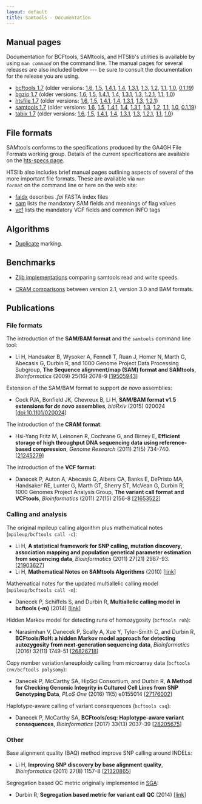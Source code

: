 ```yaml
---
layout: default
title: Samtools - Documentation
---
```

## Manual pages

Documentation for BCFtools, SAMtools, and HTSlib's utilities is available
by using <code>man <em>command</em></code> on the command line.
The manual pages for several releases are also included below --- be sure
to consult the documentation for the release you are using.

* [bcftools 1.7](bcftools.html) (older versions:
      [1.6](bcftools-1.6.html),
      [1.5](bcftools-1.5.html),
      [1.4.1](bcftools-1.4.1.html),
      [1.4](bcftools-1.4.html),
      [1.3.1](bcftools-1.3.1.html),
      [1.3](bcftools-1.3.html),
      [1.2](bcftools-1.2.html),
      [1.1](bcftools-1.1.html),
      [1.0](bcftools-1.0.html),
      [0.1.19](samtools-0.1.19.html "included in samtools-0.1.19"))
* [bgzip 1.7](tabix.html) (older versions:
      [1.6](tabix-1.6.html),
      [1.5](tabix-1.5.html),
      [1.4.1](tabix-1.4.1.html),
      [1.4](tabix-1.4.html),
      [1.3.1](tabix-1.3.1.html),
      [1.3](tabix-1.3.html),
      [1.2.1](tabix-1.2.1.html),
      [1.1](tabix-1.1.html),
      [1.0](tabix-1.0.html))
* [htsfile 1.7](htsfile.html) (older versions:
      [1.6](htsfile-1.6.html),
      [1.5](htsfile-1.5.html),
      [1.4.1](htsfile-1.4.1.html),
      [1.4](htsfile-1.4.html),
      [1.3.1](htsfile-1.3.1.html),
      [1.3](htsfile-1.3.html),
      [1.2.1](htsfile-1.2.1.html))
* [samtools 1.7](samtools.html) (older versions:
      [1.6](samtools-1.6.html),
      [1.5](samtools-1.5.html),
      [1.4.1](samtools-1.4.1.html),
      [1.4](samtools-1.4.html),
      [1.3.1](samtools-1.3.1.html),
      [1.3](samtools-1.3.html),
      [1.2](samtools-1.2.html),
      [1.1](samtools-1.1.html),
      [1.0](samtools-1.0.html),
      [0.1.19](samtools-0.1.19.html))
* [tabix 1.7](tabix.html) (older versions:
      [1.6](tabix-1.6.html),
      [1.5](tabix-1.5.html),
      [1.4.1](tabix-1.4.1.html),
      [1.4](tabix-1.4.html),
      [1.3.1](tabix-1.3.1.html),
      [1.3](tabix-1.3.html),
      [1.2.1](tabix-1.2.1.html),
      [1.1](tabix-1.1.html),
      [1.0](tabix-1.0.html))

## File formats

SAMtools conforms to the specifications produced by the GA4GH File Formats working group. Details of the current specifications are available on the  [hts-specs page](http://samtools.github.io/hts-specs).

HTSlib also includes brief manual pages outlining aspects of several of
the more important file formats.
These are available via <code>man <em>format</em></code> on the command line
or here on the web site:

* [faidx](faidx.html) describes _.fai_ FASTA index files
* [sam](sam.html) lists the mandatory SAM fields and meanings of flag values
* [vcf](vcf.html) lists the mandatory VCF fields and common INFO tags

## Algorithms

* [Duplicate](../algorithms/duplicate.html) marking.

## Benchmarks

* [Zlib implementations](../benchmarks/zlib.html) comparing samtools read and
  write speeds.

* [CRAM comparisons](../benchmarks/CRAM.html) between version 2.1,
  version 3.0 and BAM formats.

## Publications

### File formats

The introduction of the **SAM/BAM format** and the `samtools` command line tool:

* Li H, Handsaker B, Wysoker A, Fennell T, Ruan J, Homer N, Marth G, Abecasis G, Durbin R, and 1000 Genome Project Data Processing Subgroup, **The Sequence alignment/map (SAM) format and SAMtools**, *Bioinformatics* (2009) 25(16) 2078-9 [[19505943](http://www.ncbi.nlm.nih.gov/pubmed/19505943)]

Extension of the SAM/BAM format to support *de novo* assemblies:

* Cock PJA, Bonfield JK, Chevreux B, Li H, **SAM/BAM format v1.5 extensions for *de novo* assemblies**, *bioRxiv* (2015) 020024 [[doi:10.1101/020024](http://dx.doi.org/10.1101/020024)]

The introduction of the **CRAM format**:

* Hsi-Yang Fritz M, Leinonen R, Cochrane G, and Birney E, **Efficient storage of high throughput DNA sequencing data using reference-based compression**, *Genome Research* (2011) 21(5) 734-740. [[21245279](http://www.ncbi.nlm.nih.gov/pubmed/21245279)]

The introduction of the **VCF format**:

* Danecek P, Auton A, Abecasis G, Albers CA, Banks E, DePristo MA, Handsaker RE, Lunter G, Marth GT, Sherry ST, McVean G, Durbin R, 1000 Genomes Project Analysis Group, **The variant call format and VCFtools**, *Bioinformatics* (2011) 27(15) 2156-8 [[21653522](http://www.ncbi.nlm.nih.gov/pubmed/21653522)]

### Calling and analysis

The original mpileup calling algorithm plus mathematical notes (`mpileup/bcftools call -c`):

* Li H, **A statistical framework for SNP calling, mutation discovery, association mapping and population genetical parameter estimation from sequencing data**, *Bioinformatics* (2011) 27(21) 2987-93. [[21903627](http://www.ncbi.nlm.nih.gov/pubmed/21903627)]
* Li H, **Mathematical Notes on SAMtools Algorithms** (2010) [[link](http://www.broadinstitute.org/gatk/media/docs/Samtools.pdf)]

Mathematical notes for the updated multiallelic calling model (`mpileup/bcftools call -m`):

* Danecek P, Schiffels S, and Durbin R, **Multiallelic calling model in bcftools (-m)** (2014) [[link](http://samtools.github.io/bcftools/call-m.pdf)]

Hidden Markov model for detecting runs of homozygosity (`bcftools roh`):

* Narasimhan V, Danecek P, Scally A, Xue Y, Tyler-Smith C, and Durbin R, **BCFtools/RoH: a hidden Markov model approach for detecting autozygosity from next-generation sequencing data**, *Bioinformatics* (2016) 32(11) 1749-51 [[26826718](http://www.ncbi.nlm.nih.gov/pubmed/26826718)]

Copy number variation/aneuploidy calling from microarray data (`bcftools cnv/bcftools polysomy`):

* Danecek P, McCarthy SA, HipSci Consortium, and Durbin R, **A Method for Checking Genomic Integrity in Cultured Cell Lines from SNP Genotyping Data**, *PLoS One* (2016) 11(5) e0155014 [[27176002](http://www.ncbi.nlm.nih.gov/pubmed/27176002)]

Haplotype-aware calling of variant consequences (`bcftools csq`):

* Danecek P, McCarthy SA, **BCFtools/csq: Haplotype-aware variant consequences**, *Bioinformatics* (2017) 33(13) 2037-39 [[28205675](http://www.ncbi.nlm.nih.gov/pubmed/28205675)]

### Other

Base alignment quality (BAQ) method improve SNP calling around INDELs:

* Li H, **Improving SNP discovery by base alignment quality**, *Bioinformatics* (2011) 27(8) 1157-8 [[21320865](http://www.ncbi.nlm.nih.gov/pubmed/21320865)]

Segregation based QC metric originally implemented in [SGA](https://github.com/jts/sga):

* Durbin R, **Segregation based metric for variant call QC** (2014) [[link](http://samtools.github.io/bcftools/rd-SegBias.pdf)]
